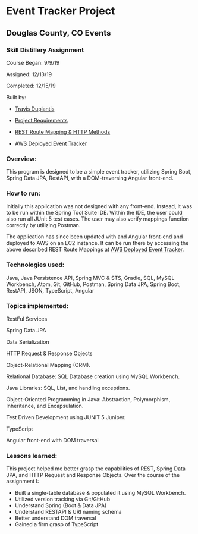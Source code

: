 # Event Tracker Project

## Douglas County, CO Events

### Skill Distillery Assignment
Course Began: 9/9/19

Assigned: 12/13/19

Completed: 12/15/19

Built by:
* [Travis Duplantis](https://github.com/tduplantis83)

* [Project Requirements](https://github.com/SkillDistillery/SD23/blob/master/angular/eventTracker/README.md)

* [REST Route Mapping & HTTP Methods](https://github.com/tduplantis83/EventTrackerProject/blob/master/RouteMapping.pdf)

* [AWS Deployed Event Tracker](http://18.190.145.109:8080/EventTracker/)

### Overview:
This program is designed to be a simple event tracker, utilizing Spring Boot, Spring Data JPA, RestAPI, with a DOM-traversing Angular front-end.

### How to run:
Initially this application was not designed with any front-end. Instead, it was to be run within the Spring Tool Suite IDE. Within the IDE, the user could also run all JUnit 5 test cases. The user may also verify mappings function correctly by utilizing Postman.

The application has since been updated with and Angular front-end and deployed to AWS on an EC2 instance. It can be run there by accessing the above described REST Route Mappings at [AWS Deployed Event Tracker](http://18.190.145.109:8080/EventTracker/api/events).


### Technologies used:

Java, Java Persistence API, Spring MVC & STS, Gradle, SQL, MySQL Workbench, Atom, Git, GitHub, Postman, Spring Data JPA, Spring Boot, RestAPI, JSON, TypeScript, Angular

### Topics implemented:

RestFul Services

Spring Data JPA

Data Serialization

HTTP Request & Response Objects

Object-Relational Mapping (ORM).

Relational Database: SQL Database creation using MySQL Workbench.

Java Libraries: SQL, List, and handling exceptions.

Object-Oriented Programming in Java: Abstraction, Polymorphism, Inheritance, and Encapsulation.

Test Driven Development using JUNIT 5 Juniper.

TypeScript

Angular front-end with DOM traversal

### Lessons learned:

This project helped me better grasp the capabilities of REST, Spring Data JPA, and HTTP Request and Response Objects. Over the course of the assignment I:
* Built a single-table database & populated it using MySQL Workbench.
* Utilized version tracking via Git/GitHub
* Understand Spring (Boot & Data JPA)
* Understand RESTAPI & URI naming schema
* Better understand DOM traversal
* Gained a firm grasp of TypeScript
